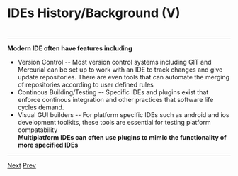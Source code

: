 # IDEs History/Background (V)
# 
***
 **Modern IDE often have features including** 
* Version Control -- Most version control systems including GIT and Mercurial can be set up to work with an IDE to track changes and give update repositories. There are even tools that can automate the merging of repositories according to user defined rules
* Continous Building/Testing -- Specific IDEs and plugins exist that enforce continous integration and other practices that software life cycles demand.
* Visual GUI builders -- For platform specific IDEs such as android and ios development toolkits, these tools are essential for testing platform compatability   
**Multiplatform IDEs can often use plugins to mimic the functionality of more specified IDEs**   

***  

[Next](https://github.com/AustinCerny/CSCI582_Presentation2_IDEs/blob/master/slide08.md)
[Prev](https://github.com/AustinCerny/CSCI582_Presentation2_IDEs/blob/master/slide06.md)
